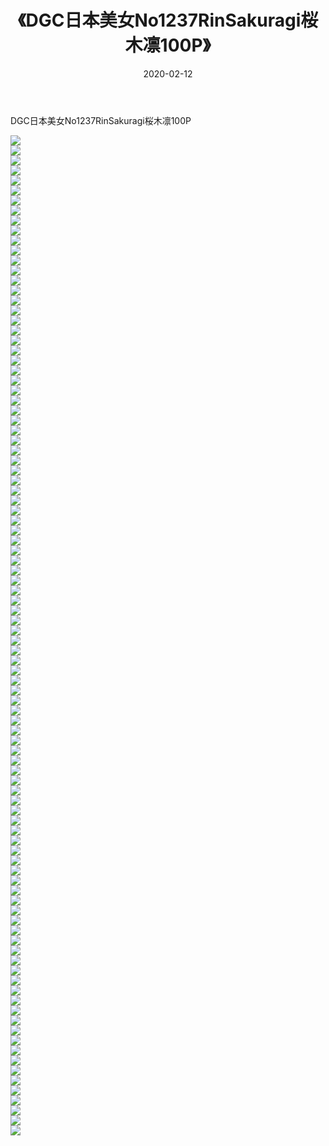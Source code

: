 ﻿---
layout: post
title:  《DGC日本美女No1237RinSakuragi桜木凛100P》
date:   2020-02-12
img: http://pic.660000.xyz/1:/性感/2020/DGC日本美女No1237RinSakuragi桜木凛100P/000.jpg
categories: [美女, 清纯, 唯美]
---

DGC日本美女No1237RinSakuragi桜木凛100P

  ![](http://pic.660000.xyz/1:/性感/2020/DGC日本美女No1237RinSakuragi桜木凛100P/001.jpg) <br> ![](http://pic.660000.xyz/1:/性感/2020/DGC日本美女No1237RinSakuragi桜木凛100P/002.jpg) <br> ![](http://pic.660000.xyz/1:/性感/2020/DGC日本美女No1237RinSakuragi桜木凛100P/003.jpg) <br> ![](http://pic.660000.xyz/1:/性感/2020/DGC日本美女No1237RinSakuragi桜木凛100P/004.jpg) <br> ![](http://pic.660000.xyz/1:/性感/2020/DGC日本美女No1237RinSakuragi桜木凛100P/005.jpg) <br> ![](http://pic.660000.xyz/1:/性感/2020/DGC日本美女No1237RinSakuragi桜木凛100P/006.jpg) <br> ![](http://pic.660000.xyz/1:/性感/2020/DGC日本美女No1237RinSakuragi桜木凛100P/007.jpg) <br> ![](http://pic.660000.xyz/1:/性感/2020/DGC日本美女No1237RinSakuragi桜木凛100P/008.jpg) <br> ![](http://pic.660000.xyz/1:/性感/2020/DGC日本美女No1237RinSakuragi桜木凛100P/009.jpg) <br> ![](http://pic.660000.xyz/1:/性感/2020/DGC日本美女No1237RinSakuragi桜木凛100P/010.jpg) <br> ![](http://pic.660000.xyz/1:/性感/2020/DGC日本美女No1237RinSakuragi桜木凛100P/011.jpg) <br> ![](http://pic.660000.xyz/1:/性感/2020/DGC日本美女No1237RinSakuragi桜木凛100P/012.jpg) <br> ![](http://pic.660000.xyz/1:/性感/2020/DGC日本美女No1237RinSakuragi桜木凛100P/013.jpg) <br> ![](http://pic.660000.xyz/1:/性感/2020/DGC日本美女No1237RinSakuragi桜木凛100P/014.jpg) <br> ![](http://pic.660000.xyz/1:/性感/2020/DGC日本美女No1237RinSakuragi桜木凛100P/015.jpg) <br> ![](http://pic.660000.xyz/1:/性感/2020/DGC日本美女No1237RinSakuragi桜木凛100P/016.jpg) <br> ![](http://pic.660000.xyz/1:/性感/2020/DGC日本美女No1237RinSakuragi桜木凛100P/017.jpg) <br> ![](http://pic.660000.xyz/1:/性感/2020/DGC日本美女No1237RinSakuragi桜木凛100P/018.jpg) <br> ![](http://pic.660000.xyz/1:/性感/2020/DGC日本美女No1237RinSakuragi桜木凛100P/019.jpg) <br> ![](http://pic.660000.xyz/1:/性感/2020/DGC日本美女No1237RinSakuragi桜木凛100P/020.jpg) <br> ![](http://pic.660000.xyz/1:/性感/2020/DGC日本美女No1237RinSakuragi桜木凛100P/021.jpg) <br> ![](http://pic.660000.xyz/1:/性感/2020/DGC日本美女No1237RinSakuragi桜木凛100P/022.jpg) <br> ![](http://pic.660000.xyz/1:/性感/2020/DGC日本美女No1237RinSakuragi桜木凛100P/023.jpg) <br> ![](http://pic.660000.xyz/1:/性感/2020/DGC日本美女No1237RinSakuragi桜木凛100P/024.jpg) <br> ![](http://pic.660000.xyz/1:/性感/2020/DGC日本美女No1237RinSakuragi桜木凛100P/025.jpg) <br> ![](http://pic.660000.xyz/1:/性感/2020/DGC日本美女No1237RinSakuragi桜木凛100P/026.jpg) <br> ![](http://pic.660000.xyz/1:/性感/2020/DGC日本美女No1237RinSakuragi桜木凛100P/027.jpg) <br> ![](http://pic.660000.xyz/1:/性感/2020/DGC日本美女No1237RinSakuragi桜木凛100P/028.jpg) <br> ![](http://pic.660000.xyz/1:/性感/2020/DGC日本美女No1237RinSakuragi桜木凛100P/029.jpg) <br> ![](http://pic.660000.xyz/1:/性感/2020/DGC日本美女No1237RinSakuragi桜木凛100P/030.jpg) <br> ![](http://pic.660000.xyz/1:/性感/2020/DGC日本美女No1237RinSakuragi桜木凛100P/031.jpg) <br> ![](http://pic.660000.xyz/1:/性感/2020/DGC日本美女No1237RinSakuragi桜木凛100P/032.jpg) <br> ![](http://pic.660000.xyz/1:/性感/2020/DGC日本美女No1237RinSakuragi桜木凛100P/033.jpg) <br> ![](http://pic.660000.xyz/1:/性感/2020/DGC日本美女No1237RinSakuragi桜木凛100P/034.jpg) <br> ![](http://pic.660000.xyz/1:/性感/2020/DGC日本美女No1237RinSakuragi桜木凛100P/035.jpg) <br> ![](http://pic.660000.xyz/1:/性感/2020/DGC日本美女No1237RinSakuragi桜木凛100P/036.jpg) <br> ![](http://pic.660000.xyz/1:/性感/2020/DGC日本美女No1237RinSakuragi桜木凛100P/037.jpg) <br> ![](http://pic.660000.xyz/1:/性感/2020/DGC日本美女No1237RinSakuragi桜木凛100P/038.jpg) <br> ![](http://pic.660000.xyz/1:/性感/2020/DGC日本美女No1237RinSakuragi桜木凛100P/039.jpg) <br> ![](http://pic.660000.xyz/1:/性感/2020/DGC日本美女No1237RinSakuragi桜木凛100P/040.jpg) <br> ![](http://pic.660000.xyz/1:/性感/2020/DGC日本美女No1237RinSakuragi桜木凛100P/041.jpg) <br> ![](http://pic.660000.xyz/1:/性感/2020/DGC日本美女No1237RinSakuragi桜木凛100P/042.jpg) <br> ![](http://pic.660000.xyz/1:/性感/2020/DGC日本美女No1237RinSakuragi桜木凛100P/043.jpg) <br> ![](http://pic.660000.xyz/1:/性感/2020/DGC日本美女No1237RinSakuragi桜木凛100P/044.jpg) <br> ![](http://pic.660000.xyz/1:/性感/2020/DGC日本美女No1237RinSakuragi桜木凛100P/045.jpg) <br> ![](http://pic.660000.xyz/1:/性感/2020/DGC日本美女No1237RinSakuragi桜木凛100P/046.jpg) <br> ![](http://pic.660000.xyz/1:/性感/2020/DGC日本美女No1237RinSakuragi桜木凛100P/047.jpg) <br> ![](http://pic.660000.xyz/1:/性感/2020/DGC日本美女No1237RinSakuragi桜木凛100P/048.jpg) <br> ![](http://pic.660000.xyz/1:/性感/2020/DGC日本美女No1237RinSakuragi桜木凛100P/049.jpg) <br> ![](http://pic.660000.xyz/1:/性感/2020/DGC日本美女No1237RinSakuragi桜木凛100P/050.jpg) <br> ![](http://pic.660000.xyz/1:/性感/2020/DGC日本美女No1237RinSakuragi桜木凛100P/051.jpg) <br> ![](http://pic.660000.xyz/1:/性感/2020/DGC日本美女No1237RinSakuragi桜木凛100P/052.jpg) <br> ![](http://pic.660000.xyz/1:/性感/2020/DGC日本美女No1237RinSakuragi桜木凛100P/053.jpg) <br> ![](http://pic.660000.xyz/1:/性感/2020/DGC日本美女No1237RinSakuragi桜木凛100P/054.jpg) <br> ![](http://pic.660000.xyz/1:/性感/2020/DGC日本美女No1237RinSakuragi桜木凛100P/055.jpg) <br> ![](http://pic.660000.xyz/1:/性感/2020/DGC日本美女No1237RinSakuragi桜木凛100P/056.jpg) <br> ![](http://pic.660000.xyz/1:/性感/2020/DGC日本美女No1237RinSakuragi桜木凛100P/057.jpg) <br> ![](http://pic.660000.xyz/1:/性感/2020/DGC日本美女No1237RinSakuragi桜木凛100P/058.jpg) <br> ![](http://pic.660000.xyz/1:/性感/2020/DGC日本美女No1237RinSakuragi桜木凛100P/059.jpg) <br> ![](http://pic.660000.xyz/1:/性感/2020/DGC日本美女No1237RinSakuragi桜木凛100P/060.jpg) <br> ![](http://pic.660000.xyz/1:/性感/2020/DGC日本美女No1237RinSakuragi桜木凛100P/061.jpg) <br> ![](http://pic.660000.xyz/1:/性感/2020/DGC日本美女No1237RinSakuragi桜木凛100P/062.jpg) <br> ![](http://pic.660000.xyz/1:/性感/2020/DGC日本美女No1237RinSakuragi桜木凛100P/063.jpg) <br> ![](http://pic.660000.xyz/1:/性感/2020/DGC日本美女No1237RinSakuragi桜木凛100P/064.jpg) <br> ![](http://pic.660000.xyz/1:/性感/2020/DGC日本美女No1237RinSakuragi桜木凛100P/065.jpg) <br> ![](http://pic.660000.xyz/1:/性感/2020/DGC日本美女No1237RinSakuragi桜木凛100P/066.jpg) <br> ![](http://pic.660000.xyz/1:/性感/2020/DGC日本美女No1237RinSakuragi桜木凛100P/067.jpg) <br> ![](http://pic.660000.xyz/1:/性感/2020/DGC日本美女No1237RinSakuragi桜木凛100P/068.jpg) <br> ![](http://pic.660000.xyz/1:/性感/2020/DGC日本美女No1237RinSakuragi桜木凛100P/069.jpg) <br> ![](http://pic.660000.xyz/1:/性感/2020/DGC日本美女No1237RinSakuragi桜木凛100P/070.jpg) <br> ![](http://pic.660000.xyz/1:/性感/2020/DGC日本美女No1237RinSakuragi桜木凛100P/071.jpg) <br> ![](http://pic.660000.xyz/1:/性感/2020/DGC日本美女No1237RinSakuragi桜木凛100P/072.jpg) <br> ![](http://pic.660000.xyz/1:/性感/2020/DGC日本美女No1237RinSakuragi桜木凛100P/073.jpg) <br> ![](http://pic.660000.xyz/1:/性感/2020/DGC日本美女No1237RinSakuragi桜木凛100P/074.jpg) <br> ![](http://pic.660000.xyz/1:/性感/2020/DGC日本美女No1237RinSakuragi桜木凛100P/075.jpg) <br> ![](http://pic.660000.xyz/1:/性感/2020/DGC日本美女No1237RinSakuragi桜木凛100P/076.jpg) <br> ![](http://pic.660000.xyz/1:/性感/2020/DGC日本美女No1237RinSakuragi桜木凛100P/077.jpg) <br> ![](http://pic.660000.xyz/1:/性感/2020/DGC日本美女No1237RinSakuragi桜木凛100P/078.jpg) <br> ![](http://pic.660000.xyz/1:/性感/2020/DGC日本美女No1237RinSakuragi桜木凛100P/079.jpg) <br> ![](http://pic.660000.xyz/1:/性感/2020/DGC日本美女No1237RinSakuragi桜木凛100P/080.jpg) <br> ![](http://pic.660000.xyz/1:/性感/2020/DGC日本美女No1237RinSakuragi桜木凛100P/081.jpg) <br> ![](http://pic.660000.xyz/1:/性感/2020/DGC日本美女No1237RinSakuragi桜木凛100P/082.jpg) <br> ![](http://pic.660000.xyz/1:/性感/2020/DGC日本美女No1237RinSakuragi桜木凛100P/083.jpg) <br> ![](http://pic.660000.xyz/1:/性感/2020/DGC日本美女No1237RinSakuragi桜木凛100P/084.jpg) <br> ![](http://pic.660000.xyz/1:/性感/2020/DGC日本美女No1237RinSakuragi桜木凛100P/085.jpg) <br> ![](http://pic.660000.xyz/1:/性感/2020/DGC日本美女No1237RinSakuragi桜木凛100P/086.jpg) <br> ![](http://pic.660000.xyz/1:/性感/2020/DGC日本美女No1237RinSakuragi桜木凛100P/087.jpg) <br> ![](http://pic.660000.xyz/1:/性感/2020/DGC日本美女No1237RinSakuragi桜木凛100P/088.jpg) <br> ![](http://pic.660000.xyz/1:/性感/2020/DGC日本美女No1237RinSakuragi桜木凛100P/089.jpg) <br> ![](http://pic.660000.xyz/1:/性感/2020/DGC日本美女No1237RinSakuragi桜木凛100P/090.jpg) <br> ![](http://pic.660000.xyz/1:/性感/2020/DGC日本美女No1237RinSakuragi桜木凛100P/091.jpg) <br> ![](http://pic.660000.xyz/1:/性感/2020/DGC日本美女No1237RinSakuragi桜木凛100P/092.jpg) <br> ![](http://pic.660000.xyz/1:/性感/2020/DGC日本美女No1237RinSakuragi桜木凛100P/093.jpg) <br> ![](http://pic.660000.xyz/1:/性感/2020/DGC日本美女No1237RinSakuragi桜木凛100P/094.jpg) <br> ![](http://pic.660000.xyz/1:/性感/2020/DGC日本美女No1237RinSakuragi桜木凛100P/095.jpg) <br> ![](http://pic.660000.xyz/1:/性感/2020/DGC日本美女No1237RinSakuragi桜木凛100P/096.jpg) <br> ![](http://pic.660000.xyz/1:/性感/2020/DGC日本美女No1237RinSakuragi桜木凛100P/097.jpg) <br> ![](http://pic.660000.xyz/1:/性感/2020/DGC日本美女No1237RinSakuragi桜木凛100P/098.jpg) <br> ![](http://pic.660000.xyz/1:/性感/2020/DGC日本美女No1237RinSakuragi桜木凛100P/099.jpg) <br> ![](http://pic.660000.xyz/1:/性感/2020/DGC日本美女No1237RinSakuragi桜木凛100P/100.jpg) <br>